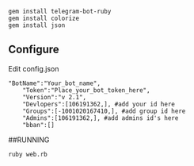 
```
gem install telegram-bot-ruby
gem install colorize
gem install json
```
## Configure 
Edit config.json
```
"BotName":"Your_bot_name",
    "Token":"Place_your_bot_token_here",
    "Version":"v 2.1",
    "Devlopers":[106191362,], #add your id here
    "Groups":[-1001020167410,], #add group id here
    "Admins":[106191362,], #add admins id's here
    "bban":[]
```
##RUNNING
```
ruby web.rb
```
